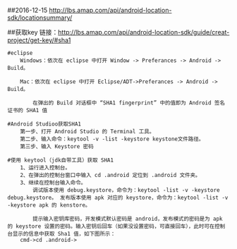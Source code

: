 ##2016-12-15
	http://lbs.amap.com/api/android-location-sdk/locationsummary/

##获取key
	链接：http://lbs.amap.com/api/android-location-sdk/guide/creat-project/get-key/#sha1

	#eclipse
		Windows：依次在 eclipse 中打开 Window -> Preferances -> Android -> Build。

		Mac：依次在 eclipse 中打开 Eclipse/ADT->Preferances -> Android -> Build。
		
			在弹出的 Build 对话框中 “SHA1 fingerprint” 中的值即为 Android 签名证书的 SHA1 值

	#Android Studioo获取SHA1
		第一步、打开 Android Studio 的 Terminal 工具。
		第二步、输入命令：keytool -v -list -keystore keystone文件路径。
		第三步、输入 Keystore 密码
	
	#使用 keytool（jdk自带工具）获取 SHA1
		1、运行进入控制台。
		2、在弹出的控制台窗口中输入 cd .android 定位到 .android 文件夹。
		3、继续在控制台输入命令。
			调试版本使用 debug.keystore，命令为：keytool -list -v -keystore debug.keystore。 发布版本使用 apk 对应的 keystore，命令为：keytool -list -v -keystore apk 的 kenstore。
				
			提示输入密钥库密码，开发模式默认密码是 android，发布模式的密码是为 apk 的 keystore 设置的密码。输入密钥后回车（如果没设置密码，可直接回车），此时可在控制台显示的信息中获取 Sha1 值，如下图所示：
		cmd->cd .android->